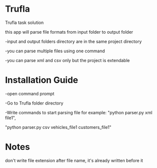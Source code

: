 # Trufla
Trufla task solution

this app will parse file formats from input folder to output folder

-input and output folders directory are in the same project directory

-you can parse multiple files using one command

-you can parse xml and csv only but the project is extendable 

# Installation Guide

-open command prompt

-Go to Trufla folder directory

-Write commands to start parsing file for example:
  "python parser.py  xml file1",
  
  "python parser.py  csv vehicles_file1 customers_file1"
# Notes
don't write file extension after file name, it's already written before it
